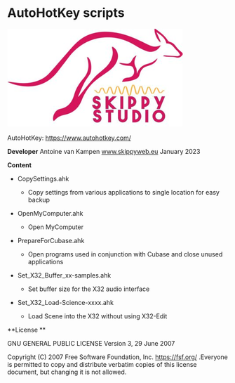 # AutoHotKey scripts



![](https://github.com/SkippyWeb/Images/blob/main/SkippyStudio.jpg)



AutoHotKey: https://www.autohotkey.com/



**Developer**
    Antoine van Kampen
    www.skippyweb.eu
    January 2023



**Content**

- CopySettings.ahk
  - Copy settings from various applications to single location for easy backup

- OpenMyComputer.ahk
  - Open MyComputer

- PrepareForCubase.ahk
  - Open programs used in conjunction with Cubase and close unused applications

- Set_X32_Buffer_xx-samples.ahk
  - Set buffer size for the X32 audio interface

- Set_X32_Load-Science-xxxx.ahk
  - Load Scene into the X32 without using X32-Edit




**License **

GNU GENERAL PUBLIC LICENSE
Version 3, 29 June 2007

Copyright (C) 2007 Free Software Foundation, Inc. <https://fsf.org/> .Everyone is permitted to copy and distribute verbatim copies of this license document, but changing it is not allowed.
